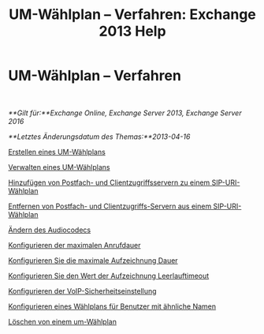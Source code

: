 ﻿---
title: 'UM-Wählplan – Verfahren: Exchange 2013 Help'
TOCTitle: UM-Wählplan – Verfahren
ms:assetid: 1bda77c8-c4e2-4ae0-a001-76ae029bf843
ms:mtpsurl: https://technet.microsoft.com/de-de/library/JJ822152(v=EXCHG.150)
ms:contentKeyID: 50554784
ms.date: 04/24/2018
mtps_version: v=EXCHG.150
ms.translationtype: HT
---

# UM-Wählplan – Verfahren

 

_**Gilt für:**Exchange Online, Exchange Server 2013, Exchange Server 2016_

_**Letztes Änderungsdatum des Themas:**2013-04-16_

[Erstellen eines UM-Wählplans](create-a-um-dial-plan-exchange-2013-help.md)

[Verwalten eines UM-Wählplans](manage-a-um-dial-plan-exchange-2013-help.md)

[Hinzufügen von Postfach- und Clientzugriffsservern zu einem SIP-URI-Wählplan](add-mailbox-and-client-access-servers-to-a-sip-uri-dial-plan-exchange-2013-help.md)

[Entfernen von Postfach- und Clientzugriffs-Servern aus einem SIP-URI-Wählplan](remove-mailbox-and-client-access-servers-from-a-sip-uri-dial-plan-exchange-2013-help.md)

[Ändern des Audiocodecs](change-the-audio-codec-exchange-2013-help.md)

[Konfigurieren der maximalen Anrufdauer](configure-the-maximum-call-duration-exchange-2013-help.md)

[Konfigurieren Sie die maximale Aufzeichnung Dauer](configure-the-maximum-recording-duration-exchange-2013-help.md)

[Konfigurieren Sie den Wert der Aufzeichnung Leerlauftimeout](configure-the-recording-idle-time-out-value-exchange-2013-help.md)

[Konfigurieren der VoIP-Sicherheitseinstellung](configure-the-voip-security-setting-exchange-2013-help.md)

[Konfigurieren eines Wählplans für Benutzer mit ähnliche Namen](configure-a-dial-plan-for-users-who-have-similar-names-exchange-2013-help.md)

[Löschen von einem um-Wählplan](delete-a-um-dial-plan-exchange-2013-help.md)

